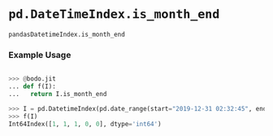 # `pd.DateTimeIndex.is_month_end`


`pandasDatetimeIndex.is_month_end`

### Example Usage

```py

>>> @bodo.jit
... def f(I):
...   return I.is_month_end

>>> I = pd.DatetimeIndex(pd.date_range(start="2019-12-31 02:32:45", end="2020-01-01 19:12:05", periods=5))
>>> f(I)
Int64Index([1, 1, 1, 0, 0], dtype='int64')
```

